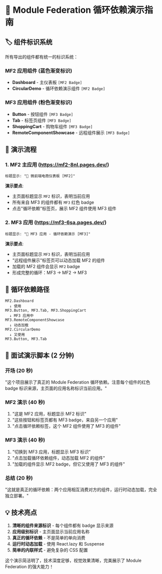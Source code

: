 # 🎯 Module Federation 循环依赖演示指南

## 🏷️ 组件标识系统

所有导出的组件都有统一的标识系统：

### MF2 应用组件 (蓝色渐变标识)

- **Dashboard** - 主仪表板 `[MF2 Badge]`
- **CircularDemo** - 循环依赖演示组件 `[MF2 Badge]`

### MF3 应用组件 (粉色渐变标识)

- **Button** - 按钮组件 `[MF3 Badge]`
- **Tab** - 标签页组件 `[MF3 Badge]`
- **ShoppingCart** - 购物车组件 `[MF3 Badge]`
- **RemoteComponentShowcase** - 远程组件展示 `[MF3 Badge]`

## 🎪 演示流程

### 1. MF2 主应用 (https://mf2-8nl.pages.dev/)

```
标题显示: "🚀 微前端电商仪表板 [MF2]"
```

**演示要点**:

- 主页面标题显示 `MF2` 标识，表明当前应用
- 所有来自 MF3 的组件都有 `MF3` 红色 badge
- 点击"循环依赖"标签页，展示 MF2 组件使用 MF3 组件

### 2. MF3 应用 (https://mf3-6sa.pages.dev/)

```
标题显示: "🎯 MF3 应用 - 循环依赖演示 [MF3]"
```

**演示要点**:

- 主页面标题显示 `MF3` 标识，表明当前应用
- "远程组件展示"标签页可以动态加载 MF2 的组件
- 加载的 MF2 组件会显示 `MF2` badge
- 形成完整的循环：MF3 → MF2 → MF3

## 🔄 循环依赖路径

```
MF2.Dashboard
  ↓ 使用
MF3.Button, MF3.Tab, MF3.ShoppingCart
  ↓ MF3 应用中
MF3.RemoteComponentShowcase
  ↓ 动态加载
MF2.CircularDemo
  ↓ 又使用
MF3.Button, MF3.Tab
```

## 🎯 面试演示脚本 (2 分钟)

### 开场 (20 秒)

"这个项目展示了真正的 Module Federation 循环依赖。注意每个组件的红色 badge 标识来源，主页面的应用名称标识当前应用。"

### MF2 演示 (40 秒)

1. "这是 MF2 应用，标题显示 MF2 标识"
2. "这些按钮和标签页都有 MF3 badge，来自另一个应用"
3. "点击循环依赖标签，这个 MF2 组件使用了 MF3 的组件"

### MF3 演示 (40 秒)

1. "切换到 MF3 应用，标题显示 MF3 标识"
2. "点击加载循环依赖组件，动态加载 MF2 的组件"
3. "加载的组件显示 MF2 badge，但它又使用了 MF3 的组件"

### 总结 (20 秒)

"这就是真正的循环依赖：两个应用相互消费对方的组件，运行时动态加载，完全独立部署。"

## 💡 技术亮点

1. **清晰的组件来源标识** - 每个组件都有 badge 显示来源
2. **应用级别标识** - 主页面显示当前应用名称
3. **真正的循环依赖** - 不是简单的单向消费
4. **运行时动态加载** - 使用 React.lazy 和 Suspense
5. **简单的内联样式** - 避免复杂的 CSS 配置

这个演示简洁明了，技术深度足够，视觉效果清晰，完美展示了 Module Federation 的强大能力！
